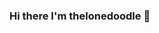 ### Hi there I'm thelonedoodle 👋

<!--
**thelonedoodle/thelonedoodle** is a ✨ _special_ ✨ repository because its `README.md` (this file) appears on your GitHub profile.

### 🌱 I’m currently learning how to build a website! 
### 😄 Pronouns: she/her

